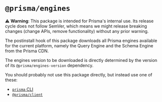 # `@prisma/engines`

⚠️ **Warning**: This package is intended for Prisma's internal use.
Its release cycle does not follow SemVer, which means we might release breaking changes (change APIs, remove functionality) without any prior warning.

The postinstall hook of this package downloads all Prisma engines available for the current platform, namely the Query Engine and the Schema Engine from the Prisma CDN.

The engines version to be downloaded is directly determined by the version of its `@prisma/engines-version` dependency.

You should probably not use this package directly, but instead use one of these:

- [`prisma` CLI](https://www.npmjs.com/package/prisma)
- [`@prisma/client`](https://www.npmjs.com/package/@prisma/client)

